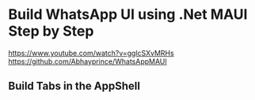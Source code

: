 ﻿# Build WhatsApp UI using .Net MAUI Step by Step
https://www.youtube.com/watch?v=gglcSXvMRHs
https://github.com/Abhayprince/WhatsAppMAUI 

## Build Tabs in the AppShell


